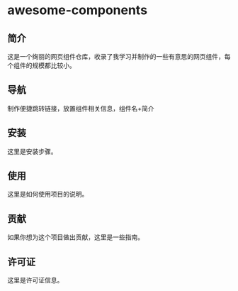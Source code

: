 # awesome-components

## 简介

这是一个绚丽的网页组件仓库，收录了我学习并制作的一些有意思的网页组件，每个组件的规模都比较小。

## 导航

制作便捷跳转链接，放置组件相关信息，组件名+简介

## 安装

这里是安装步骤。

## 使用

这里是如何使用项目的说明。

## 贡献

如果你想为这个项目做出贡献，这里是一些指南。

## 许可证

这里是许可证信息。
